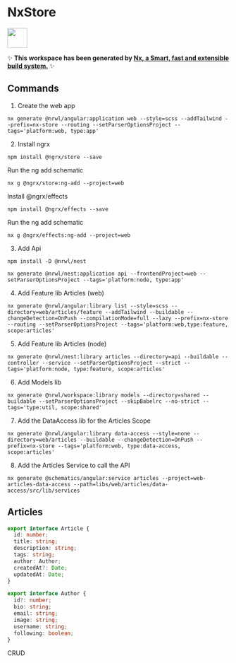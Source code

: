 # NxStore

<a alt="Nx logo" href="https://nx.dev" target="_blank" rel="noreferrer"><img src="https://raw.githubusercontent.com/nrwl/nx/master/images/nx-logo.png" width="45"></a>

✨ **This workspace has been generated by [Nx, a Smart, fast and extensible build system.](https://nx.dev)** ✨

## Commands

1. Create the web app

```
nx generate @nrwl/angular:application web --style=scss --addTailwind --prefix=nx-store --routing --setParserOptionsProject --tags='platform:web, type:app'
```

2. Install ngrx

```
npm install @ngrx/store --save
```

Run the ng add schematic

```
nx g @ngrx/store:ng-add --project=web
```

Install @ngrx/effects

```
npm install @ngrx/effects --save
```

Run the ng add schematic

```
nx g @ngrx/effects:ng-add --project=web
```

3. Add Api

```
npm install -D @nrwl/nest
```

```
nx generate @nrwl/nest:application api --frontendProject=web --setParserOptionsProject --tags='platform:node, type:app'
```

4. Add Feature lib Articles (web)

```
nx generate @nrwl/angular:library list --style=scss --directory=web/articles/feature --addTailwind --buildable --changeDetection=OnPush --compilationMode=full --lazy --prefix=nx-store --routing --setParserOptionsProject --tags='platform:web,type:feature, scope:articles'
```

5. Add Feature lib Articles (node)

```
nx generate @nrwl/nest:library articles --directory=api --buildable --controller --service --setParserOptionsProject --strict --tags='platform:node, type:feature, scope:articles'
```

6. Add Models lib

```
nx generate @nrwl/workspace:library models --directory=shared --buildable --setParserOptionsProject --skipBabelrc --no-strict --tags='type:util, scope:shared'
```

7. Add the DataAccess lib for the Articles Scope

```
nx generate @nrwl/angular:library data-access --style=none --directory=web/articles --buildable --changeDetection=OnPush --prefix=nx-store --tags='platform:web, type:data-access, scope:articles'
```

8. Add the Articles Service to call the API

```
nx generate @schematics/angular:service articles --project=web-articles-data-access --path=libs/web/articles/data-access/src/lib/services
```

## Articles

```typescript
export interface Article {
  id: number;
  title: string;
  description: string;
  tags: string;
  author: Author;
  createdAt?: Date;
  updatedAt: Date;
}

export interface Author {
  id?: number;
  bio: string;
  email: string;
  image: string;
  username: string;
  following: boolean;
}
```

CRUD
